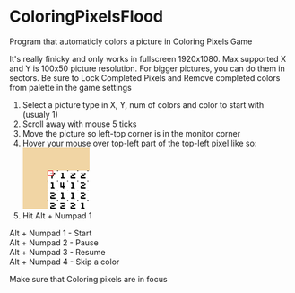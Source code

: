 # ColoringPixelsFlood
Program that automaticly colors a picture in Coloring Pixels Game

It's really finicky and only works in fullscreen 1920x1080.
Max supported X and Y is 100x50 picture resolution.
For bigger pictures, you can do them in sectors.
Be sure to Lock Completed Pixels and 
Remove completed colors from palette in the game settings

1. Select a picture type in X, Y, num of colors and color to start with (usualy 1)
2. Scroll away with mouse 5 ticks
3. Move the picture so left-top corner is in the monitor corner
4. Hover your mouse over top-left part of the top-left pixel like so:
<br />![Corner](Capture.PNG "Corner")
5. Hit Alt + Numpad 1

Alt + Numpad 1 - Start
<br />Alt + Numpad 2 - Pause
<br />Alt + Numpad 3 - Resume
<br />Alt + Numpad 4 - Skip a color

Make sure that Coloring pixels are in focus
